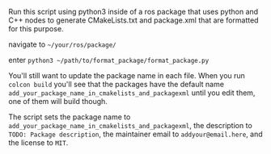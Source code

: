 Run this script using python3 inside of a ros package that uses python and C++ nodes to generate CMakeLists.txt and package.xml that are formatted for this purpose.

navigate to `~/your/ros/package/`

enter `python3 ~/path/to/format_package/format_package.py`

You'll still want to update the package name in each file. When you run `colcon build` you'll see that the packages have the default name `add_your_package_name_in_cmakelists_and_packagexml` until you edit them, one of them will build though.

The script sets the package name to `add_your_package_name_in_cmakelists_and_packagexml`, the description to `TODO: Package description`, the maintainer email to `addyour@email.here`, and the license to `MIT`.


